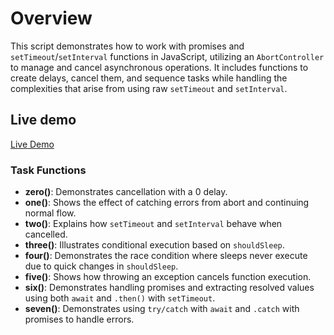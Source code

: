 # Overview

This script demonstrates how to work with promises and `setTimeout`/`setInterval` functions in JavaScript, utilizing an `AbortController` to manage and cancel asynchronous operations. It includes functions to create delays, cancel them, and sequence tasks while handling the complexities that arise from using raw `setTimeout` and `setInterval`.

## Live demo

[Live Demo](https://raigorx.github.io/Promises-JS/)

### Task Functions

- **zero()**: Demonstrates cancellation with a 0 delay.
- **one()**: Shows the effect of catching errors from abort and continuing normal flow.
- **two()**: Explains how `setTimeout` and `setInterval` behave when cancelled.
- **three()**: Illustrates conditional execution based on `shouldSleep`.
- **four()**: Demonstrates the race condition where sleeps never execute due to quick changes in `shouldSleep`.
- **five()**: Shows how throwing an exception cancels function execution.
- **six()**: Demonstrates handling promises and extracting resolved values using both `await` and `.then()` with `setTimeout`.
- **seven()**: Demonstrates using `try/catch` with `await` and `.catch` with promises to handle errors.
